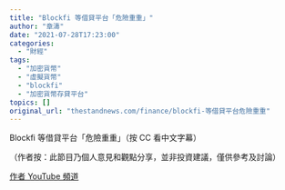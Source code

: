 ```yaml
---
title: "Blockfi 等借貸平台「危險重重」"
author: "章濤"
date: "2021-07-28T17:23:00"
categories:
  - "財經"
tags:
  - "加密貨幣"
  - "虛擬貨幣"
  - "blockfi"
  - "加密貨幣存貸平台"
topics: []
original_url: "thestandnews.com/finance/blockfi-等借貸平台危險重重"
---
```

Blockfi 等借貸平台「危險重重」（按 CC 看中文字幕）

（作者按：此節目乃個人意見和觀點分享，並非投資建議，僅供參考及討論）

[作者 YouTube 頻道](http://web.archive.org/web/20211229132855/https://youtu.be/CTNNHru7rxc)